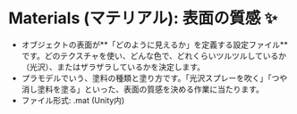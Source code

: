 # Materials (マテリアル): 表面の質感 ✨

- オブジェクトの表面が**「どのように見えるか」を定義する設定ファイル**です。どのテクスチャを使い、どんな色で、どれくらいツルツルしているか（光沢）、またはザラザラしているかを決定します。
- プラモデルでいう、塗料の種類と塗り方です。「光沢スプレーを吹く」「つや消し塗料を塗る」といった、表面の質感を決める作業に当たります。
- ファイル形式: .mat (Unity内)